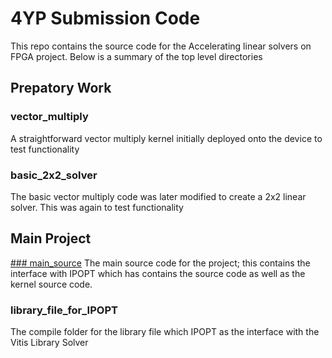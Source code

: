 # 4YP Submission Code
This repo contains the source code for the Accelerating linear solvers on FPGA project. Below is a summary of the top level directories

## Prepatory Work
### vector_multiply
A straightforward vector multiply kernel initially deployed onto the device to test functionality


### basic_2x2_solver
The basic vector multiply code was later modified to create a 2x2 linear solver. This was again to test functionality


## Main Project
[### main_source](main_source)
The main source code for the project; this contains the interface with IPOPT which has contains the source code as well as the kernel source code.

### library_file_for_IPOPT
The compile folder for the library file which IPOPT as the interface with the Vitis Library Solver